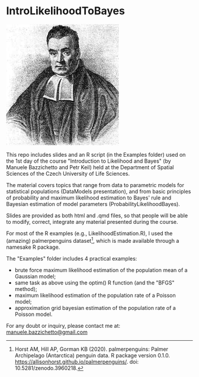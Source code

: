 # IntroLikelihoodToBayes

![](https://github.com/ManueleBazzichetto/IntroLikelihoodToBayes/blob/main/Bayes_pic.jpeg)

This repo includes slides and an R script (in the Examples folder) used on the 1st day of the course "Introduction to Likelihood and Bayes" (by Manuele Bazzichetto and Petr Keil) held at the Department of Spatial Sciences of the Czech University of Life Sciences.

The material covers topics that range from data to parametric models for statistical populations (DataModels presentation), and from basic principles of probability and maximum likelihood estimation to Bayes' rule and Bayesian estimation of model parameters (ProbabilityLikelihoodBayes).

Slides are provided as both html and .qmd files, so that people will be able to modify, correct, integrate any material presented during the course. 

For most of the R examples (e.g., LikelihoodEstimation.R), I used the (amazing) palmerpenguins dataset[^1], which is made available through a namesake R package.

The "Examples" folder includes 4 practical examples:

- brute force maximum likelihood estimation of the population mean of a Gaussian model;
- same task as above using the optim() R function (and the "BFGS" method);
- maximum likelihood estimation of the population rate of a Poisson model;
- approximation grid bayesian estimation of the population rate of a Poisson model.

For any doubt or inquiry, please contact me at: manuele.bazzichetto@gmail.com

[^1]: Horst AM, Hill AP, Gorman KB (2020). palmerpenguins: Palmer Archipelago (Antarctica) penguin data. R package version 0.1.0. https://allisonhorst.github.io/palmerpenguins/. doi: 10.5281/zenodo.3960218.


